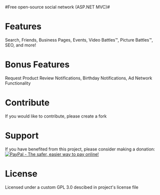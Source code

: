 #Free open-source social network (ASP.NET MVC)#

Features
=========
Search, Friends, Business Pages, Events, Video Battles™, Picture Battles™, SEO, and more!

Bonus Features
=========
Request Product Review Notifications, Birthday Notifications, Ad Network Functionality

Contribute
===========
If you would like to contribute, please create a fork

Support
===========
If you have benefited from this project, please consider making a donation:<br>
<a href="https://www.paypal.com/cgi-bin/webscr?cmd=_s-xclick&hosted_button_id=HV5PM336G96B2"><img src="https://www.paypalobjects.com/en_US/i/btn/btn_donate_LG.gif" border="0" alt="PayPal - The safer, easier way to pay online!"></img></a>

License
===========
Licensed under a custom GPL 3.0 descibed in project's license file
